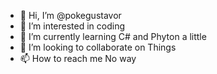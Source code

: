 - 👋 Hi, I’m @pokegustavor
- 👀 I’m interested in coding
- 🌱 I’m currently learning C# and Phyton a little
- 💞️ I’m looking to collaborate on Things
- 📫 How to reach me No way

<!---
pokegustavor/pokegustavor is a ✨ special ✨ repository because its `README.md` (this file) appears on your GitHub profile.
You can click the Preview link to take a look at your changes.
--->
